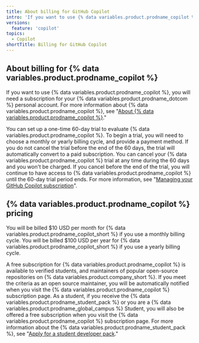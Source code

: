 ```yaml
---
title: About billing for GitHub Copilot
intro: 'If you want to use {% data variables.product.prodname_copilot %}, you need a subscription for your {% data variables.product.prodname_dotcom %} account.'
versions:
  feature: 'copilot'
topics:
  - Copilot
shortTitle: Billing for GitHub Copilot
---
```

## About billing for {% data variables.product.prodname_copilot %}

If you want to use {% data variables.product.prodname_copilot %}, you will need a subscription for your {% data variables.product.prodname_dotcom %} personal account. For more information about {% data variables.product.prodname_copilot %}, see "[About {% data variables.product.prodname_copilot %}](/en/copilot/overview-of-github-copilot/about-github-copilot)."

You can set up a one-time 60-day trial to evaluate {% data variables.product.prodname_copilot %}. To begin a trial, you will need to choose a monthly or yearly billing cycle, and provide a payment method. If you do not cancel the trial before the end of the 60 days, the trial will automatically convert to a paid subscription. You can cancel your {% data variables.product.prodname_copilot %} trial at any time during the 60 days and you won't be charged. If you cancel before the end of the trial, you will continue to have access to {% data variables.product.prodname_copilot %} until the 60-day trial period ends. For more information, see "[Managing your GitHub Copilot subscription](/en/billing/managing-billing-for-github-copilot/managing-your-github-copilot-subscription)".

## {% data variables.product.prodname_copilot %} pricing

You will be billed $10 USD per month for {% data variables.product.prodname_copilot_short %} if you use a monthly billing cycle. You will be billed $100 USD per year for {% data variables.product.prodname_copilot_short %} if you use a yearly billing cycle. 

A free subscription for {% data variables.product.prodname_copilot %} is available to verified students, and maintainers of popular open-source repositories on {% data variables.product.company_short %}. If you meet the criteria as an open source maintainer, you will be automatically notified when you visit the {% data variables.product.prodname_copilot %} subscription page. As a student, if you receive the {% data variables.product.prodname_student_pack %} or you are a {% data variables.product.prodname_global_campus %} Student, you will also be offered a free subscription when you visit the {% data variables.product.prodname_copilot %} subscription page. For more information about the {% data variables.product.prodname_student_pack %}, see "[Apply for a student developer pack](/education/explore-the-benefits-of-teaching-and-learning-with-github-education/use-github-for-your-schoolwork/apply-for-a-student-developer-pack)."
